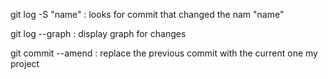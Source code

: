 git log -S "name" : looks for commit that changed the nam "name" 

git log --graph : display graph for changes 

git commit --amend : replace the previous  commit with the current one my project

